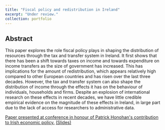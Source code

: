 ```yaml
---
title: "Fiscal policy and redistribution in Ireland"
excerpt: "Under review."
collection: portfolio
---
```


## Abstract
This paper explores the role fiscal policy plays in shaping the distribution of resources through the tax and transfer system in Ireland. It first shows that there has been a shift towards taxes on income and towards expenditure on income transfers as the size of government has increased. This has implications for the amount of redistribution, which appears relatively high compared to other European countries and has risen over the last three decades. However, the tax and transfer system can also shape the distribution of income through the effects it has on the behaviour of individuals, households and firms. Despite an explosion of international research on these effects in recent decades, we have little credible empirical evidence on the magnitude of these effects in Ireland, in large part due to the lack of access for researchers to administrative data.

[Paper presented at conference in honour of Patrick Honohan's contribution to Irish economic policy.](/files/WPs/TEP0824.pdf) 
[(Slides)](/files/WPs/TEP0824_slides.pdf) 
